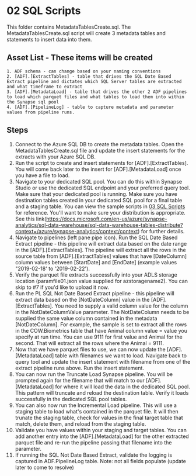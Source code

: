 # 02 SQL Scripts
This folder contains MetadataTablesCreate.sql.  The MetadataTablesCreate.sql script will create 3 metadata tables and statements to insert data into them.  

## Asset List - These items will be created 
	1. ADF schema - can change based on your naming conventions
	2. [ADF].[ExtractTables] - table that drives the SQL Date Based Extract pipeline and dictates which SQL Server tables are extracted and what timeframe to extract
	3. [ADF].[MetadataLoad] - table that drives the other 2 ADF pipelines to load which parquet files and what tables to load them into within the Synapse sql pool 
  	4. [ADF].[PipelineLog] - table to capture metadata and parameter values from pipeline runs. 

## Steps 
1. Connect to the Azure SQL DB to create the metadata tables.  Open the MetadataTablesCreate.sql file and update the insert statements for the extracts with your Azure SQL DB.  
2. Run the script to create and insert statements for [ADF].[ExtractTables].  You will come back later to the insert for [ADF].[MetadataLoad] once you have a file to load.  
3. Navigate to your dedicated SQL pool.  You can do this within Synapse Studio or use the dedicated SQL endpoint and your preferred query tool.  Make sure that your dedicated pool is running.  Make sure you have destination tables created in your dedicated SQL pool for a final table and a staging table.  You can view the sample scripts in [03 SQL Scripts](https://github.com/hfoley/SynapseLoadV2/tree/master/03%20Sample) for reference.  You'll want to make sure your distribution is appropriate.  See this link(https://docs.microsoft.com/en-us/azure/synapse-analytics/sql-data-warehouse/sql-data-warehouse-tables-distribute?context=/azure/synapse-analytics/context/context) for further details.  
4.  Navigate to pipelines (left pane pipe icon).  Run the SQL Date Based Extract pipeline - this pipeline will extract data based on the date range in the [ADF].[ExtractTables].  The pipeline will extract all the rows in the source table from [ADF].[ExtractTables] values that have [DateColumn] column values between [StartDate] and [EndDate] (example values "2019-02-18' to '2019-02-22').  
5.  Verify the parquet file extracts successfully into your ADLS storage location (paramfile01.json value supplied for azstoragename2).  You can skip to #7 if you'd like to upload it now. 
6.  Run the PL SQL Not Date Based Extract pipeline - this pipeline will extract data based on the [NotDateColumn] value in the [ADF].[ExtractTables].  You need to supply a valid column value for the column in the NotDateColumnValue parameter.  The NotDateColumn needs to be supplied the same value column contained in the metadata [NotDateColumn].  For example, the sample is set to extract all the rows in the COW.Biometrics table that have Animal column value = value you specify at run time.  You can use 9111 for first value and Animal for the second. That will extract all the rows where the Animal = 9111.  
7.  Now that we have parquet files to use, we can now update the [ADF].[MetadataLoad] table with filenames we want to load.  Navigate back to query tool and update the insert statement with filename from one of the extract pipeline runs above.  Run the insert statement.  
8.  You can now run the Truncate Load Synapse pipeline.  You will be prompted again for the filename that will match to our [ADF].[MetadataLoad] for where it will load the data in the dedicated SQL pool.  This pattern will truncate and reload the destination table.  Verify it loads successfully in the dedicated SQL pool tables. 
9.  You can also now run the Incremental Load pipeline.  This will use a staging table to load what's contained in the parquet file.  It will then trunate the staging table, check for values in the final target table that match, delete them, and reload from the staging table.  
10.  Validate you have values within your staging and target tables.  You can add another entry into the [ADF].[MetadataLoad] for the other extracted parquet file and re-run the pipeline passing that filename into the parameter.  
11. If running the SQL Not Date Based Extract, validate the logging is captured in ADF.PipelineLog table. Note: not all fields populate (update later to come to resolve)
  
	
